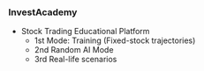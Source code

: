 ### InvestAcademy

- Stock Trading Educational Platform
	- 1st Mode: Training (Fixed-stock trajectories)
	- 2nd Random AI Mode
	- 3rd Real-life scenarios
